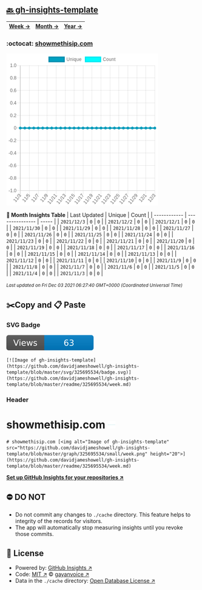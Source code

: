## [🔙 gh-insights-template](https://github.com/davidjameshowell/gh-insights-template)
| [**Week →**](https://github.com/davidjameshowell/gh-insights-template/blob/master/readme/325695534/week.md) | [**Month →**](https://github.com/davidjameshowell/gh-insights-template/blob/master/readme/325695534/month.md) | [**Year →**](https://github.com/davidjameshowell/gh-insights-template/blob/master/readme/325695534/year.md) |
 | ------------ | --------------- | ----- |

### :octocat: [showmethisip.com](https://github.com/davidjameshowell/showmethisip.com)
![Image of gh-insights-template](https://github.com/davidjameshowell/gh-insights-template/blob/master/graph/325695534/large/month.png)

**:calendar: Month Insights Table**
| Last Updated | Unique | Count |
 | ------------ | --------------- | ----- |
 | `2021/12/3` |  `0` | `0` |
 | `2021/12/2` |  `0` | `0` |
 | `2021/12/1` |  `0` | `0` |
 | `2021/11/30` |  `0` | `0` |
 | `2021/11/29` |  `0` | `0` |
 | `2021/11/28` |  `0` | `0` |
 | `2021/11/27` |  `0` | `0` |
 | `2021/11/26` |  `0` | `0` |
 | `2021/11/25` |  `0` | `0` |
 | `2021/11/24` |  `0` | `0` |
 | `2021/11/23` |  `0` | `0` |
 | `2021/11/22` |  `0` | `0` |
 | `2021/11/21` |  `0` | `0` |
 | `2021/11/20` |  `0` | `0` |
 | `2021/11/19` |  `0` | `0` |
 | `2021/11/18` |  `0` | `0` |
 | `2021/11/17` |  `0` | `0` |
 | `2021/11/16` |  `0` | `0` |
 | `2021/11/15` |  `0` | `0` |
 | `2021/11/14` |  `0` | `0` |
 | `2021/11/13` |  `0` | `0` |
 | `2021/11/12` |  `0` | `0` |
 | `2021/11/11` |  `0` | `0` |
 | `2021/11/10` |  `0` | `0` |
 | `2021/11/9` |  `0` | `0` |
 | `2021/11/8` |  `0` | `0` |
 | `2021/11/7` |  `0` | `0` |
 | `2021/11/6` |  `0` | `0` |
 | `2021/11/5` |  `0` | `0` |
 | `2021/11/4` |  `0` | `0` |
 | `2021/11/3` |  `0` | `0` |

<small><i>Last updated on Fri Dec 03 2021 06:27:40 GMT+0000 (Coordinated Universal Time)</i></small>

## ✂️Copy and 📋 Paste
### SVG Badge
[![Image of gh-insights-template](https://github.com/davidjameshowell/gh-insights-template/blob/master/svg/325695534/badge.svg)](https://github.com/davidjameshowell/gh-insights-template/blob/master/readme/325695534/week.md)
```readme
[![Image of gh-insights-template](https://github.com/davidjameshowell/gh-insights-template/blob/master/svg/325695534/badge.svg)](https://github.com/davidjameshowell/gh-insights-template/blob/master/readme/325695534/week.md)
```
### Header
# showmethisip.com [<img alt="Image of gh-insights-template" src="https://github.com/davidjameshowell/gh-insights-template/blob/master/graph/325695534/small/week.png" height="20">](https://github.com/davidjameshowell/gh-insights-template/blob/master/readme/325695534/week.md)
```readme
# showmethisip.com [<img alt="Image of gh-insights-template" src="https://github.com/davidjameshowell/gh-insights-template/blob/master/graph/325695534/small/week.png" height="20">](https://github.com/davidjameshowell/gh-insights-template/blob/master/readme/325695534/week.md)
```
[**Set up GitHub Insights for your repositories ↗️**](https://github.com/gayanvoice/github-insights)
## ⛔ DO NOT
- Do not commit any changes to `./cache` directory. This feature helps to integrity of the records for visitors.
- The app will automatically stop measuring insights until you revoke those commits.
## 📄 License
- Powered by: [GitHub Insights ↗️](https://github.com/gayanvoice/github-insights)
- Code: [MIT ↗️](./LICENSE) © [gayanvoice ↗️](https://github.com/gayanvoice)
- Data in the `./cache` directory: [Open Database License ↗️](https://opendatacommons.org/licenses/odbl/1-0/)